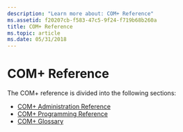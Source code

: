 ```yaml
---
description: "Learn more about: COM+ Reference"
ms.assetid: f20207cb-f583-47c5-9f24-f719b68b260a
title: COM+ Reference
ms.topic: article
ms.date: 05/31/2018
---
```


# COM+ Reference

The COM+ reference is divided into the following sections:

-   [COM+ Administration Reference](com--administration-reference.md)
-   [COM+ Programming Reference](com--programming-reference.md)
-   [COM+ Glossary](com--glossary.md)

 

 



